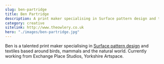 ```yaml
---
slug: ben-partridge
title: Ben Partridge
description: A print maker specialising in Surface pattern design and textiles based around birds, mammals and the natural world.
category: creative
sitelink: http://www.theowlery.co.uk
hero: "./images/ben-partridge.jpg"
---
```

<p>	Ben is a talented print maker specialising in <a href="http://www.theowlery.co.uk/page_3263313.html">Surface pattern design</a> and textiles based around birds, mammals and the natural world. Currently working from Exchange Place Studios, Yorkshire Artspace.</p>